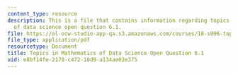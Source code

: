 ```yaml
---
content_type: resource
description: This is a file that contains information regarding topics in mathematics
  of data science open question 6.1.
file: https://ol-ocw-studio-app-qa.s3.amazonaws.com/courses/18-s096-topics-in-mathematics-of-data-science-fall-2015/e8bf14fe2178c47218d9a134ae02e375_MIT18_S096F15_Open6.1.pdf
file_type: application/pdf
resourcetype: Document
title: Topics in Mathematics of Data Science Open Question 6.1
uid: e8bf14fe-2178-c472-18d9-a134ae02e375
---
```

